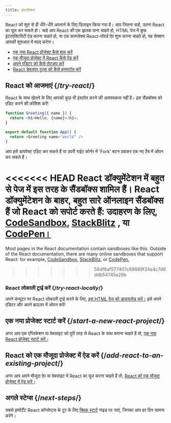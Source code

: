 ```yaml
---
title: इंस्टॉलेशन
---
```


<Intro>

React को शुरु से ही धीरे-धीरे अपनाने के लिए डिज़ाइन किया गया है। आप जितना चाहें, उतना React का यूज़ कर सकते हो। चाहे आप React की एक झलक पाना चाहते हो, HTML पेज में कुछ इंटरएक्टिविटी ऐड करना चाहते हो, या एक काम्प्लेक्स React-पॉवर्ड ऐप शुरू करना चाहते हो, यह सेक्शन आपकी शुरुआत में मदद करेगा।

</Intro>

<YouWillLearn isChapter={true}>

* [एक नया React प्रोजेक्ट कैसे शुरू करें](/learn/start-a-new-react-project)
* [एक मौजूदा प्रोजेक्ट में React कैसे ऐड करें](/learn/add-react-to-an-existing-project)
* [अपने एडिटर को कैसे सेटअप करें](/learn/editor-setup)
* [React डेवलपर टूल्स को कैसे इनस्टॉल करें](/learn/react-developer-tools)

</YouWillLearn>

## React को आजमाएं {/*try-react*/}

React के साथ खेलने के लिए आपको कुछ भी इंस्टॉल करने की आवश्यकता नहीं है। इस सैंडबॉक्स को एडिट करने की कोशिश करें!

<Sandpack>

```js
function Greeting({ name }) {
  return <h1>Hello, {name}</h1>;
}

export default function App() {
  return <Greeting name="world" />
}
```

</Sandpack>

आप इसे डायरेक्ट एडिट कर सकते हैं या उपरी राईट कोर्नर में 'Fork' बटन दबाकर एक नए टैब में ओपन कर सकते हैं।

<<<<<<< HEAD
React डॉक्युमेंटेशन में बहुत से पेज में इस तरह के सैंडबॉक्स शामिल हैं। React डॉक्युमेंटेशन के बाहर, बहुत सारे ऑनलाइन सैंडबॉक्स हैं जो React को सपोर्ट करते हैं: उदाहरण के लिए, [CodeSandbox](https://codesandbox.io/s/new), [StackBlitz](https://stackblitz.com/fork/react) , या [CodePen।](https://codepen.io/pen?&editors=0010&layout=left&prefill_data_id=3f4569d1-1b11-4bce-bd46-89090eed5ddb)
=======
Most pages in the React documentation contain sandboxes like this. Outside of the React documentation, there are many online sandboxes that support React: for example, [CodeSandbox](https://codesandbox.io/s/new), [StackBlitz](https://stackblitz.com/fork/react), or [CodePen.](https://codepen.io/pen?template=QWYVwWN)
>>>>>>> 56df8af577407c69889f24a4c7d9ddb54745a26b

### React लोकाली ट्राई करें {/*try-react-locally*/}

अपने कंप्यूटर पर React लोकाली ट्राई करने के लिए, [इस HTML पेज को डाउनलोड करें।](https://gist.githubusercontent.com/gaearon/0275b1e1518599bbeafcde4722e79ed1/raw/db72dcbf3384ee1708c4a07d3be79860db04bff0/example.html) इसे अपने एडिटर और अपने ब्राउज़र में ओपन करें!

## एक नया प्रोजेक्ट स्टार्ट करें {/*start-a-new-react-project*/}

अगर आप एक एप्लिकेशन या वेबसाइट को पूरी तरह से React के साथ बनाना चाहते हैं तो, [एक नया React प्रोजेक्ट स्टार्ट करें।](/learn/start-a-new-react-project)

## React को एक मौजूदा प्रोजेक्ट में ऐड करें {/*add-react-to-an-existing-project*/}

अगर आप अपने मौजूदा ऐप या वेबसाइट में React का यूज़ करना चाहते हैं तो, [React को एक मौजूदा प्रोजेक्ट में ऐड करें।](/learn/add-react-to-an-existing-project)

## अगले स्टेप्स {/*next-steps*/}

सबसे इम्पोर्टेंट React कॉन्सेप्ट्स के टूर के लिए [क्विक स्टार्ट](/learn) गाइड पर जाएं, जिनका आप हर दिन सामना करेंगे।